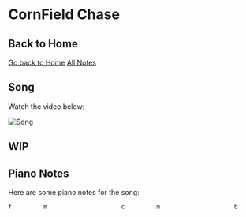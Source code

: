 # CornField Chase

## Back to Home
[Go back to Home](../index.html)
[All Notes](./all.html)

## Song
Watch the video below:

[![Song](https://img.youtube.com/vi/2pglg-hhNXM/0.jpg)](https://www.youtube.com/watch?v=2pglg-hhNXM)


## WIP

## Piano Notes
Here are some piano notes for the song:

```plaintext
f         m                     c         m                     b
